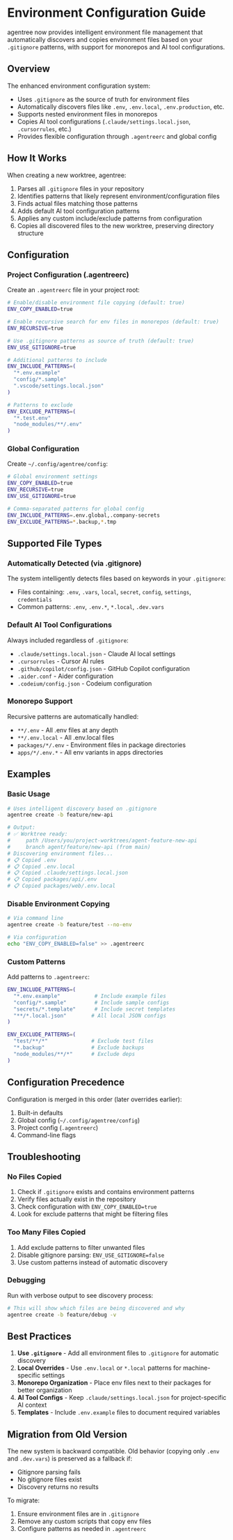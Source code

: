 # Environment Configuration Guide

agentree now provides intelligent environment file management that automatically discovers and copies environment files based on your `.gitignore` patterns, with support for monorepos and AI tool configurations.

## Overview

The enhanced environment configuration system:
- Uses `.gitignore` as the source of truth for environment files
- Automatically discovers files like `.env`, `.env.local`, `.env.production`, etc.
- Supports nested environment files in monorepos
- Copies AI tool configurations (`.claude/settings.local.json`, `.cursorrules`, etc.)
- Provides flexible configuration through `.agentreerc` and global config

## How It Works

When creating a new worktree, agentree:
1. Parses all `.gitignore` files in your repository
2. Identifies patterns that likely represent environment/configuration files
3. Finds actual files matching those patterns
4. Adds default AI tool configuration patterns
5. Applies any custom include/exclude patterns from configuration
6. Copies all discovered files to the new worktree, preserving directory structure

## Configuration

### Project Configuration (.agentreerc)

Create an `.agentreerc` file in your project root:

```bash
# Enable/disable environment file copying (default: true)
ENV_COPY_ENABLED=true

# Enable recursive search for env files in monorepos (default: true)
ENV_RECURSIVE=true

# Use .gitignore patterns as source of truth (default: true)
ENV_USE_GITIGNORE=true

# Additional patterns to include
ENV_INCLUDE_PATTERNS=(
  "*.env.example"
  "config/*.sample"
  ".vscode/settings.local.json"
)

# Patterns to exclude
ENV_EXCLUDE_PATTERNS=(
  "*.test.env"
  "node_modules/**/.env"
)
```

### Global Configuration

Create `~/.config/agentree/config`:

```bash
# Global environment settings
ENV_COPY_ENABLED=true
ENV_RECURSIVE=true
ENV_USE_GITIGNORE=true

# Comma-separated patterns for global config
ENV_INCLUDE_PATTERNS=.env.global,.company-secrets
ENV_EXCLUDE_PATTERNS=*.backup,*.tmp
```

## Supported File Types

### Automatically Detected (via .gitignore)

The system intelligently detects files based on keywords in your `.gitignore`:
- Files containing: `.env`, `.vars`, `local`, `secret`, `config`, `settings`, `credentials`
- Common patterns: `.env`, `.env.*`, `*.local`, `.dev.vars`

### Default AI Tool Configurations

Always included regardless of `.gitignore`:
- `.claude/settings.local.json` - Claude AI local settings
- `.cursorrules` - Cursor AI rules
- `.github/copilot/config.json` - GitHub Copilot configuration
- `.aider.conf` - Aider configuration
- `.codeium/config.json` - Codeium configuration

### Monorepo Support

Recursive patterns are automatically handled:
- `**/.env` - All .env files at any depth
- `**/.env.local` - All .env.local files
- `packages/*/.env` - Environment files in package directories
- `apps/*/.env.*` - All env variants in apps directories

## Examples

### Basic Usage

```bash
# Uses intelligent discovery based on .gitignore
agentree create -b feature/new-api

# Output:
# ✅ Worktree ready:
#     path /Users/you/project-worktrees/agent-feature-new-api
#     branch agent/feature/new-api (from main)
# Discovering environment files...
# 📋 Copied .env
# 📋 Copied .env.local
# 📋 Copied .claude/settings.local.json
# 📋 Copied packages/api/.env
# 📋 Copied packages/web/.env.local
```

### Disable Environment Copying

```bash
# Via command line
agentree create -b feature/test --no-env

# Via configuration
echo "ENV_COPY_ENABLED=false" >> .agentreerc
```

### Custom Patterns

Add patterns to `.agentreerc`:

```bash
ENV_INCLUDE_PATTERNS=(
  "*.env.example"           # Include example files
  "config/*.sample"         # Include sample configs
  "secrets/*.template"      # Include secret templates
  "**/*.local.json"        # All local JSON configs
)

ENV_EXCLUDE_PATTERNS=(
  "test/**/*"              # Exclude test files
  "*.backup"               # Exclude backups
  "node_modules/**/*"      # Exclude deps
)
```

## Configuration Precedence

Configuration is merged in this order (later overrides earlier):
1. Built-in defaults
2. Global config (`~/.config/agentree/config`)
3. Project config (`.agentreerc`)
4. Command-line flags

## Troubleshooting

### No Files Copied

1. Check if `.gitignore` exists and contains environment patterns
2. Verify files actually exist in the repository
3. Check configuration with `ENV_COPY_ENABLED=true`
4. Look for exclude patterns that might be filtering files

### Too Many Files Copied

1. Add exclude patterns to filter unwanted files
2. Disable gitignore parsing: `ENV_USE_GITIGNORE=false`
3. Use custom patterns instead of automatic discovery

### Debugging

Run with verbose output to see discovery process:
```bash
# This will show which files are being discovered and why
agentree create -b feature/debug -v
```

## Best Practices

1. **Use `.gitignore`** - Add all environment files to `.gitignore` for automatic discovery
2. **Local Overrides** - Use `.env.local` or `*.local` patterns for machine-specific settings
3. **Monorepo Organization** - Place env files next to their packages for better organization
4. **AI Tool Configs** - Keep `.claude/settings.local.json` for project-specific AI context
5. **Templates** - Include `.env.example` files to document required variables

## Migration from Old Version

The new system is backward compatible. Old behavior (copying only `.env` and `.dev.vars`) is preserved as a fallback if:
- Gitignore parsing fails
- No gitignore files exist
- Discovery returns no results

To migrate:
1. Ensure environment files are in `.gitignore`
2. Remove any custom scripts that copy env files
3. Configure patterns as needed in `.agentreerc`